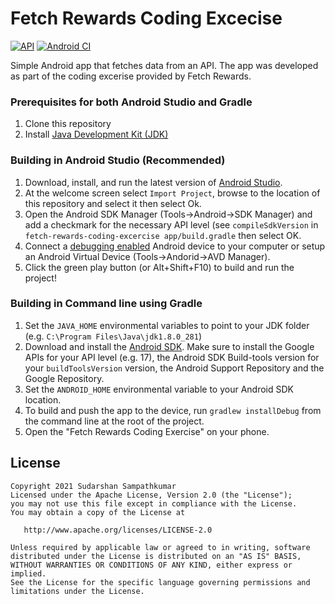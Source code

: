 # Fetch Rewards Coding Excecise
[![API](https://img.shields.io/badge/API-16%2B-green.svg?style=flat)](https://android-arsenal.com/api?level=16)
[![Android CI](https://github.com/CUTR-at-USF/MUSER/workflows/Android%20CI/badge.svg)](https://github.com/CUTR-at-USF/MUSER/actions?query=workflow%3A%22Android+CI%22)

Simple Android app that fetches data from an API. The app was developed as part of the coding excerise provided by Fetch Rewards. 

### Prerequisites for both Android Studio and Gradle

1. Clone this repository
2. Install [Java Development Kit (JDK)](http://www.oracle.com/technetwork/java/javase/downloads/index.html)

### Building in Android Studio (Recommended)
1. Download, install, and run the latest version of [Android Studio](http://developer.android.com/sdk/installing/studio.html).
2. At the welcome screen select `Import Project`, browse to the location of this repository and select it then select Ok.
3. Open the Android SDK Manager (Tools->Android->SDK Manager) and add a checkmark for the necessary API level (see `compileSdkVersion` in `fetch-rewards-coding-excercise app/build.gradle` then select OK.
4. Connect a [debugging enabled](https://developer.android.com/tools/device.html) Android device to your computer or setup an Android Virtual Device (Tools->Andorid->AVD Manager).
5. Click the green play button (or Alt+Shift+F10) to build and run the project!

### Building in Command line using Gradle
1. Set the `JAVA_HOME` environmental variables to point to your JDK folder (e.g. `C:\Program Files\Java\jdk1.8.0_281`)
2. Download and install the [Android SDK](http://developer.android.com/sdk/index.html). Make sure to install the Google APIs for your API level (e.g. 17), the Android SDK Build-tools version for your `buildToolsVersion` version, the Android Support Repository and the Google Repository.
3. Set the `ANDROID_HOME` environmental variable to your Android SDK location.
4. To build and push the app to the device, run `gradlew installDebug` from the command line at the root of the project.
5. Open the "Fetch Rewards Coding Exercise" on your phone.

## License

```
Copyright 2021 Sudarshan Sampathkumar
Licensed under the Apache License, Version 2.0 (the "License");
you may not use this file except in compliance with the License.
You may obtain a copy of the License at

   http://www.apache.org/licenses/LICENSE-2.0

Unless required by applicable law or agreed to in writing, software
distributed under the License is distributed on an "AS IS" BASIS,
WITHOUT WARRANTIES OR CONDITIONS OF ANY KIND, either express or implied.
See the License for the specific language governing permissions and
limitations under the License.
   
```
